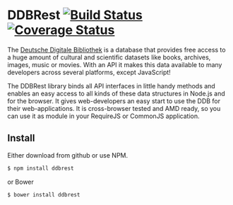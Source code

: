 DDBRest [![Build Status](https://travis-ci.org/kollektivpp/ddbrest.svg?branch=master)](https://travis-ci.org/kollektivpp/ddbrest) [![Coverage Status](https://coveralls.io/repos/kollektivpp/ddbrest/badge.png?branch=master)](https://coveralls.io/r/kollektivpp/ddbrest?branch=master)
=======

The [Deutsche Digitale Bibliothek](https://deutsche-digitale-bibliothek.de) is a database
that provides free access to a huge amount of cultural and scientific datasets like books,
archives, images, music or movies. With an API it makes this data available to many developers
across several platforms, except JavaScript!

The DDBRest library binds all API interfaces in little handy methods and enables an easy access
to all kinds of these data structures in Node.js and for the browser. It gives web-developers
an easy start to use the DDB for their web-applications. It is cross-browser tested and AMD
ready, so you can use it as module in your RequireJS or CommonJS application.

## Install

Either download from github or use NPM.

```sh
$ npm install ddbrest
```

or Bower

```sh
$ bower install ddbrest
```